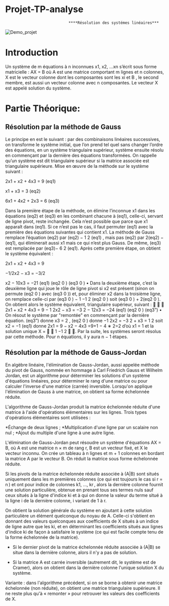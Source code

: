 # Projet-TP-analyse 
                                ****Résolution des systémes linéaires***

 
  
![Demo_projet](https://user-images.githubusercontent.com/57879341/103366327-a2c71900-4ac2-11eb-906a-6401b3320965.gif)

# Introduction 

Un système de m équations à n inconnues x1, x2, ...xn s’écrit sous forme matricielle : AX = B où A est une matrice comportant m lignes et n colonnes,
X est le vecteur colonne dont les composantes sont les xi et B , le second
membre, est aussi un vecteur colonne avec n composantes.
Le vecteur X est appelé solution du système.



# Partie Théorique: 


## Résolution par la méthode de Gauss
Le principe en est le suivant : par des combinaisons linéaires successives, on
transforme le système initial, que l’on prend tel quel sans changer l’ordre
des équations, en un système triangulaire supérieur, système ensuite résolu
en commençant par la dernière des équations transformées.
On rappelle qu’un système est dit triangulaire supérieur si la matrice associée est triangulaire supérieure.
Mise en œuvre de la méthode sur le système suivant :

2x1 + x2 + 4x3 = 9 (eq1)

x1 + x3 = 3 (eq2)

6x1 + 4x2 + 2x3 = 6 (eq3)

Dans la première étape de la méthode, on élimine l’inconnue x1 dans
les équations (eq2) et (eq3) en les combinant chacune à (eq1), celle-ci,
servant de ligne pivot, reste inchangée. Cela n’est possible que parce
que x1 apparaît dans (eq1). Si ce n’est pas le cas, il faut permuter
(eq1) avec la première des équations suivantes qui contient x1.
La méthode de Gauss remplace l’équation (eq2) par (eq2) − 1
2 (eq1) ,
mais pas (eq2) par 2(eq2) − (eq1), qui éliminerait aussi x1 mais ce qui
n’est plus Gauss.
De même, (eq3) est remplacée par (eq3)− 6
2 (eq1). Après cette première
étape, on obtient le système équivalent :

2x1 + x2 + 4x3 = 9

−1/2x2 − x3 = −3/2

x2 − 10x3 = −21
(eq1)
(eq2
0
)
(eq3
0
)
• Dans la deuxième étape, c’est la deuxième ligne qui joue le rôle de
ligne pivot si x2 est présent (sinon on permute (eq2
0
) avec (eq3
0
))
et, pour éliminer x2 dans la troisième ligne, on remplace celle-ci par
(eq3
0
) − 1
−1
2
(eq2
0
) soit (eq3
0
) + 2(eq2
0
). On obtient alors le système
équivalent, triangulaire supérieur, suivant :



2x1 + x2 + 4x3 = 9
− 1
2x2 − x3 = −3
2
− 12x3 = −24
(eq1)
(eq2
0
)
(eq3”)
• On résout le système par "remontée" en commençant par la dernière
équation.
(eq3”) donne x3 = 2 ,
(eq2
0
) donne −1
2x2 = −3
2 + x3 = 1
2 soit x2 = −1
(eq1) donne 2x1 = 9 − x2 − 4x3 =9+1 − 4 ∗ 2=2 d’où x1 = 1 et la
solution unique X =


1
−1
2

.
Par la suite, les systèmes seront résolus par cette méthode. Pour n
équations, il y aura n − 1 étapes.




## Résolution par la  méthode de Gauss-Jordan

En algèbre linéaire, l'élimination de Gauss-Jordan, aussi appelée méthode du pivot de Gauss, nommée en hommage à Carl Friedrich Gauss et Wilhelm Jordan, est un algorithme pour déterminer les solutions d'un système d'équations linéaires, pour déterminer le rang d'une matrice ou pour calculer l'inverse d'une matrice (carrée) inversible. Lorsqu'on applique l'élimination de Gauss à une matrice, on obtient sa forme échelonnée réduite.


L'algorithme de Gauss-Jordan produit la matrice échelonnée réduite d'une matrice à l'aide d'opérations élémentaires sur les lignes. 
Trois types d'opérations élémentaires sont utilisées :

*Échange de deux lignes ;
*Multiplication d'une ligne par un scalaire non nul ;
*Ajout du multiple d'une ligne à une autre ligne.

L'élimination de Gauss-Jordan peut résoudre un système d'équations AX = B, où A est une matrice n × m de rang r, B est un vecteur fixé, et X le vecteur inconnu. On crée un tableau à n lignes et m + 1 colonnes en bordant la matrice A par le vecteur B. On réduit la matrice sous forme échelonnée réduite.

Si les pivots de la matrice échelonnée réduite associée à (A|B) sont situés uniquement dans les m premières colonnes (ce qui est toujours le cas si r = n ) et ont pour indice de colonnes k1, …, kr , alors la dernière colonne fournit une solution particulière, obtenue en prenant tous ses termes nuls sauf ceux situés à la ligne d'indice ki et à qui on donne la valeur du terme situé à la ligne i de la dernière colonne, i variant de 1 à r.

On obtient la solution générale du système en ajoutant à cette solution particulière un élément quelconque du noyau de A. Celle-ci s'obtient en donnant des valeurs quelconques aux coefficients de X situés à un indice de ligne autre que les ki, et en déterminant les coefficients situés aux lignes d'indice ki de façon à satisfaire le système (ce qui est facile compte tenu de la forme échelonnée de la matrice).

* Si le dernier pivot de la matrice échelonnée réduite associée à (A|B) se situe dans la dernière colonne, alors il n'y a pas de solution.

* Si la matrice A est carrée inversible (autrement dit, le système est de Cramer), alors on obtient dans la dernière colonne l'unique solution X du système.

Variante : dans l'algorithme précédent, si on se borne à obtenir une matrice échelonnée (non réduite), on obtient une matrice triangulaire supérieure. Il ne reste plus qu'à « remonter » pour retrouver les valeurs des coefficients de X.
